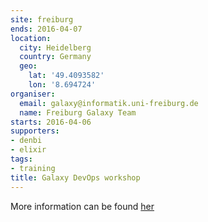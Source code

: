 ```yaml
---
site: freiburg
ends: 2016-04-07
location:
  city: Heidelberg
  country: Germany
  geo:
    lat: '49.4093582'
    lon: '8.694724'
organiser:
  email: galaxy@informatik.uni-freiburg.de
  name: Freiburg Galaxy Team
starts: 2016-04-06
supporters:
- denbi
- elixir
tags:
- training
title: Galaxy DevOps workshop
---
```


More information can be found [her](https://galaxyproject.org/news/dev-ops-heidelberg/)
